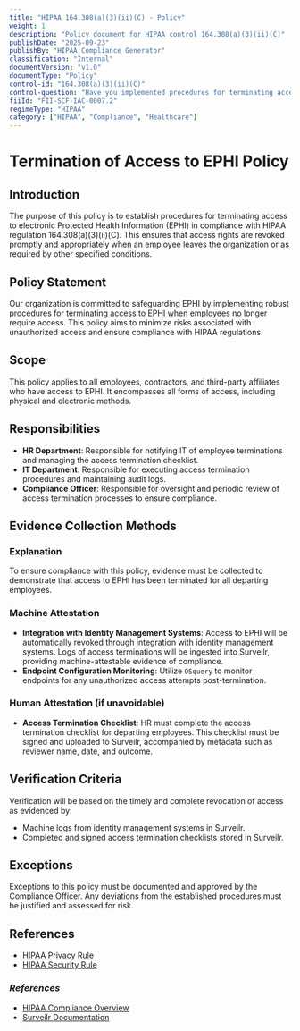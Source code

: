 ```yaml
---
title: "HIPAA 164.308(a)(3)(ii)(C) - Policy"
weight: 1
description: "Policy document for HIPAA control 164.308(a)(3)(ii)(C)"
publishDate: "2025-09-23"
publishBy: "HIPAA Compliance Generator"
classification: "Internal"
documentVersion: "v1.0"
documentType: "Policy"
control-id: "164.308(a)(3)(ii)(C)"
control-question: "Have you implemented procedures for terminating access to EPHI when an employee leaves your organization or as required by paragraph (a)(3)(ii)(B) of this section? (A)"
fiiId: "FII-SCF-IAC-0007.2"
regimeType: "HIPAA"
category: ["HIPAA", "Compliance", "Healthcare"]
---
```


# Termination of Access to EPHI Policy

## Introduction
The purpose of this policy is to establish procedures for terminating access to electronic Protected Health Information (EPHI) in compliance with HIPAA regulation 164.308(a)(3)(ii)(C). This ensures that access rights are revoked promptly and appropriately when an employee leaves the organization or as required by other specified conditions.

## Policy Statement
Our organization is committed to safeguarding EPHI by implementing robust procedures for terminating access to EPHI when employees no longer require access. This policy aims to minimize risks associated with unauthorized access and ensure compliance with HIPAA regulations.

## Scope
This policy applies to all employees, contractors, and third-party affiliates who have access to EPHI. It encompasses all forms of access, including physical and electronic methods.

## Responsibilities
- **HR Department**: Responsible for notifying IT of employee terminations and managing the access termination checklist.
- **IT Department**: Responsible for executing access termination procedures and maintaining audit logs.
- **Compliance Officer**: Responsible for oversight and periodic review of access termination processes to ensure compliance.

## Evidence Collection Methods

### Explanation
To ensure compliance with this policy, evidence must be collected to demonstrate that access to EPHI has been terminated for all departing employees.

### Machine Attestation
- **Integration with Identity Management Systems**: Access to EPHI will be automatically revoked through integration with identity management systems. Logs of access terminations will be ingested into Surveilr, providing machine-attestable evidence of compliance.
- **Endpoint Configuration Monitoring**: Utilize `OSquery` to monitor endpoints for any unauthorized access attempts post-termination.

### Human Attestation (if unavoidable)
- **Access Termination Checklist**: HR must complete the access termination checklist for departing employees. This checklist must be signed and uploaded to Surveilr, accompanied by metadata such as reviewer name, date, and outcome.

## Verification Criteria
Verification will be based on the timely and complete revocation of access as evidenced by:
- Machine logs from identity management systems in Surveilr.
- Completed and signed access termination checklists stored in Surveilr.

## Exceptions
Exceptions to this policy must be documented and approved by the Compliance Officer. Any deviations from the established procedures must be justified and assessed for risk.

## References
- [HIPAA Privacy Rule](https://www.hhs.gov/hipaa/for-professionals/privacy/index.html)
- [HIPAA Security Rule](https://www.hhs.gov/hipaa/for-professionals/security/index.html)

### _References_
- [HIPAA Compliance Overview](https://www.hhs.gov/hipaa/for-professionals/compliance/index.html)
- [Surveilr Documentation](https://www.surveilr.com/docs)
